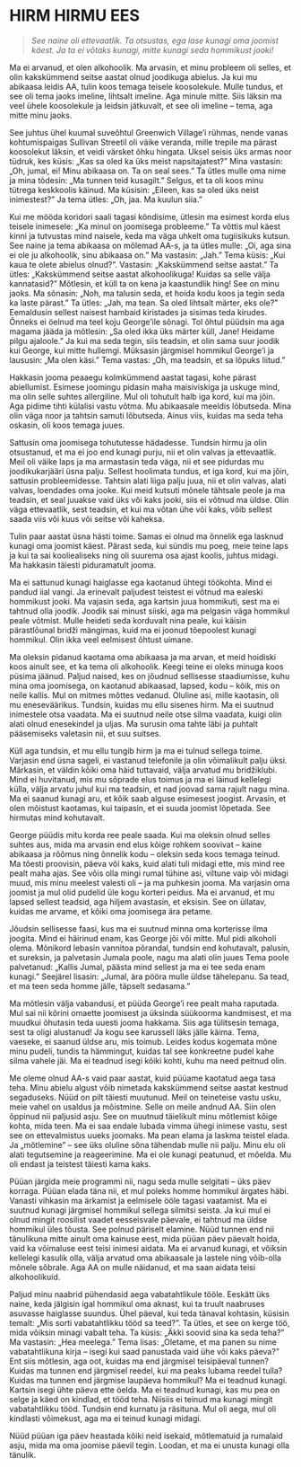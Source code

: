 # HIRM HIRMU EES

> *See naine oli ettevaatlik. Ta otsustas, ega lase kunagi oma joomist käest. Ja ta ei võtaks kunagi, mitte kunagi seda hommikust jooki!*

Ma ei arvanud, et olen alkohoolik. Ma arvasin, et minu probleem oli selles, et olin kakskümmend seitse aastat olnud joodikuga abielus. Ja kui mu abikaasa leidis AA, tulin koos temaga teisele koosolekule. Mulle tundus, et see oli tema jaoks imeline, lihtsalt imeline. Aga minule mitte. Siis läksin ma veel ühele koosolekule ja leidsin jätkuvalt, et see oli imeline – tema, aga mitte minu jaoks.

See juhtus ühel kuumal suveõhtul Greenwich Village’i rühmas, nende vanas kohtumispaigas Sullivan Streetil oli väike veranda, mille trepile ma pärast koosolekut läksin, et veidi värsket õhku hingata. Uksel seisis üks armas noor tüdruk, kes küsis: „Kas sa oled ka üks meist napsitajatest?” Mina vastasin: „Oh, jumal, ei! Minu abikaasa on. Ta on seal sees.” Ta ütles mulle oma nime ja mina tõdesin: „Ma tunnen teid kusagilt.” Selgus, et ta oli koos minu tütrega keskkoolis käinud. Ma küsisin: „Eileen, kas sa oled üks neist inimestest?” Ja tema ütles: „Oh, jaa. Ma kuulun siia.”

Kui me mööda koridori saali tagasi kõndisime, ütlesin ma esimest korda elus teisele inimesele: „Ka minul on joomisega probleeme.” Ta võttis mul käest kinni ja tutvustas mind naisele, keda ma väga uhkelt oma tugiisikuks kutsun. See naine ja tema abikaasa on mõlemad AA-s, ja ta ütles mulle: „Oi, aga sina ei ole ju alkohoolik, sinu abikaasa on.” Ma vastasin: „Jah.” Tema küsis: „Kui kaua te olete abielus olnud?”. Vastasin: „Kakskümmend seitse aastat.” Ta ütles: „Kakskümmend seitse aastat alkohoolikuga! Kuidas sa selle välja kannatasid?” Mõtlesin, et küll ta on kena ja kaastundlik hing! See on minu jaoks. Ma sõnasin: „Noh, ma talusin seda, et hoida kodu koos ja tegin seda ka laste pärast.” Ta ütles: „Jah, ma tean. Sa oled lihtsalt märter, eks ole?” Eemaldusin sellest naisest hambaid kiristades ja sisimas teda kirudes. Õnneks ei öelnud ma teel koju George’ile sõnagi. Tol õhtul püüdsin ma aga magama jääda ja mõtlesin: „Sa oled ikka üks märter küll, Jane! Heidame pilgu ajaloole.” Ja kui ma seda tegin, siis teadsin, et olin sama suur joodik kui George, kui mitte hullemgi. Müksasin järgmisel hommikul George’i ja laususin: „Ma olen käsi.” Tema vastas: „Oh, ma teadsin, et sa lõpuks liitud.”

Hakkasin jooma peaaegu kolmkümmend aastat tagasi, kohe pärast abiellumist. Esimese joomingu pidasin maha maisiviskiga ja uskuge mind, ma olin selle suhtes allergiline. Mul oli tohutult halb iga kord, kui ma jõin. Aga pidime tihti külalisi vastu võtma. Mu abikaasale meeldis lõbutseda. Mina olin väga noor ja tahtsin samuti lõbutseda. Ainus viis, kuidas ma seda teha oskasin, oli koos temaga juues.

Sattusin oma joomisega tohututesse hädadesse. Tundsin hirmu ja olin otsustanud, et ma ei joo end kunagi purju, nii et olin valvas ja ettevaatlik. Meil oli väike laps ja ma armastasin teda väga, nii et see pidurdas mu joodikukarjääri üsna palju. Sellest hoolimata tundus, et iga kord, kui ma jõin, sattusin probleemidesse. Tahtsin alati liiga palju juua, nii et olin valvas, alati valvas, loendades oma jooke. Kui meid kutsuti mõnele tähtsale peole ja ma teadsin, et seal juuakse vaid üks või kaks jooki, siis ei võtnud ma üldse. Olin väga ettevaatlik, sest teadsin, et kui ma võtan ühe või kaks, võib sellest saada viis või kuus või seitse või kaheksa.

Tulin paar aastat üsna hästi toime. Samas ei olnud ma õnnelik ega lasknud kunagi oma joomist käest. Pärast seda, kui sündis mu poeg, meie teine laps ja kui ta sai kooliealiseks ning oli suurema osa ajast koolis, juhtus midagi. Ma hakkasin täiesti piduramatult jooma.

Ma ei sattunud kunagi haiglasse ega kaotanud ühtegi töökohta. Mind ei pandud iial vangi. Ja erinevalt paljudest teistest ei võtnud ma ealeski hommikust jooki. Ma vajasin seda, aga kartsin juua hommikuti, sest ma ei tahtnud olla joodik. Joodik sai minust siiski, aga ma pelgasin väga hommikul peale võtmist. Mulle heideti seda korduvalt nina peale, kui käisin pärastlõunal bridži mängimas, kuid ma ei joonud tõepoolest kunagi hommikul. Olin ikka veel eelmisest õhtust uimane.

Ma oleksin pidanud kaotama oma abikaasa ja ma arvan, et meid hoidiski koos ainult see, et ka tema oli alkohoolik. Keegi teine ei oleks minuga koos püsima jäänud. Paljud naised, kes on jõudnud sellisesse staadiumisse, kuhu mina oma joomisega, on kaotanud abikaasad, lapsed, kodu – kõik, mis on neile kallis. Mul on mitmes mõttes vedanud. Oluline asi, mille kaotasin, oli mu eneseväärikus. Tundsin, kuidas mu ellu sisenes hirm. Ma ei suutnud inimestele otsa vaadata. Ma ei suutnud neile otse silma vaadata, kuigi olin alati olnud enesekindel ja uljas. Ma surusin oma tahte läbi ja puhtalt pääsemiseks valetasin nii, et suu suitses.

Küll aga tundsin, et mu ellu tungib hirm ja ma ei tulnud sellega toime. Varjasin end üsna sageli, ei vastanud telefonile ja olin võimalikult palju üksi. Märkasin, et väldin kõiki oma häid tuttavaid, välja arvatud mu bridžiklubi. Mind ei huvitanud, mis mu sõprade elus toimus ja ma ei läinud kellelegi külla, välja arvatu juhul kui ma teadsin, et nad joovad sama rajult nagu mina. Ma ei saanud kunagi aru, et kõik saab alguse esimesest joogist. Arvasin, et olen mõistust kaotamas, kui taipasin, et ei suuda joomist lõpetada. See hirmutas mind kohutavalt.

George püüdis mitu korda ree peale saada. Kui ma oleksin olnud selles suhtes aus, mida ma arvasin end elus kõige rohkem soovivat – kaine abikaasa ja rõõmus ning õnnelik kodu – oleksin seda koos temaga teinud. Ma tõesti proovisin, päeva või kaks, kuid alati tuli midagi ette, mis mind ree pealt maha ajas. See võis olla mingi rumal tühine asi, viltune vaip või midagi muud, mis minu meelest valesti oli – ja ma puhkesin jooma. Ma varjasin oma joomist ja mul olid pudelid üle kogu korteri peidus. Ma ei arvanud, et mu lapsed sellest teadsid, aga hiljem avastasin, et eksisin. See on üllatav, kuidas me arvame, et kõiki oma joomisega ära petame.

Jõudsin sellisesse faasi, kus ma ei suutnud minna oma korterisse ilma joogita. Mind ei häirinud enam, kas George jõi või mitte. Mul pidi alkoholi olema. Mõnikord lebasin vannitoa põrandal, tundsin end kohutavalt, palusin, et sureksin, ja palvetasin Jumala poole, nagu ma alati olin juues Tema poole palvetanud: „Kallis Jumal, päästa mind sellest ja ma ei tee seda enam kunagi.” Seejärel lisasin: „Jumal, ära pööra mulle üldse tähelepanu. Sa tead, et ma teen seda homme jälle, täpselt sedasama.”

Ma mõtlesin välja vabandusi, et püüda George’i ree pealt maha raputada. Mul sai nii kõrini omaette joomisest ja üksinda süükoorma kandmisest, et ma muudkui õhutasin teda uuesti jooma hakkama. Siis aga tülitsesin temaga, sest ta oligi alustanud! Ja kogu see karussell läks jälle käima. Tema, vaeseke, ei saanud üldse aru, mis toimub. Leides kodus kogemata mõne minu pudeli, tundis ta hämmingut, kuidas tal see konkreetne pudel kahe silma vahele jäi. Ma ei teadnud isegi kõiki kohti, kuhu ma need peitnud olin.

Me oleme olnud AA-s vaid paar aastat, kuid püüame kaotatud aega tasa teha. Minu abielu algust võib nimetada kakskümmend seitse aastat kestnud segaduseks. Nüüd on pilt täiesti muutunud. Meil on teineteise vastu usku, meie vahel on usaldus ja mõistmine. Selle on meile andnud AA. Siin olen õppinud nii paljusid asju. See on muutnud täielikult minu mõtlemist kõige kohta, mida teen. Ma ei saa endale lubada vimma ühegi inimese vastu, sest see on ettevalmistus uueks joomaks. Ma pean elama ja laskma teistel elada. Ja „mõtlemine” – see üks oluline sõna tähendab mulle nii palju. Minu elu oli alati tegutsemine ja reageerimine. Ma ei ole kunagi peatunud, et mõelda. Mu oli endast ja teistest täiesti kama kaks.

Püüan järgida meie programmi nii, nagu seda mulle selgitati – üks päev korraga. Püüan elada täna nii, et mul poleks homme hommikul ärgates häbi. Vanasti vihkasin ma ärkamist ja eelmisele ööle tagasi vaatamist. Ma ei suutnud kunagi järgmisel hommikul sellega silmitsi seista. Ja kui mul ei olnud mingit roosilist vaadet eesseisvale päevale, ei tahtnud ma üldse hommikul üles tõusta. See polnud päriselt elamine. Nüüd tunnen end nii tänulikuna mitte ainult oma kainuse eest, mida püüan päev päevalt hoida, vaid ka võimaluse eest teisi inimesi aidata. Ma ei arvanud kunagi, et võiksin kellelegi kasulik olla, välja arvatud oma abikaasale ja lastele ning võib-olla mõnele sõbrale. Aga AA on mulle näidanud, et ma saan aidata teisi alkohoolikuid.

Paljud minu naabrid pühendasid aega vabatahtlikule tööle. Eeskätt üks naine, keda jälgisin igal hommikul oma aknast, kui ta truult naabruses asuvasse haiglasse suundus. Ühel päeval, kui teda tänaval kohtasin, küsisin temalt: „Mis sorti vabatahtlikku tööd sa teed?”. Ta ütles, et see on kerge töö, mida võiksin minagi vabalt teha. Ta küsis: „Äkki soovid sina ka seda teha?” Ma vastasin: „Hea meelega.” Tema lisas: „Oletame, et ma panen su nime vabatahtlikuna kirja – isegi kui saad panustada vaid ühe või kaks päeva?” Ent siis mõtlesin, aga oot, kuidas ma end järgmisel teisipäeval tunnen? Kuidas ma tunnen end järgmisel reedel, kui ma peaks lubama reedel tulla? Kuidas ma tunnen end järgmise laupäeva hommikul? Ma ei teadnud kunagi. Kartsin isegi ühte päeva ette öelda. Ma ei teadnud kunagi, kas mu pea on selge ja käed on kindlad, et tööd teha. Niisiis ei teinud ma kunagi mingit vabatahtlikku tööd. Tundsin end kurnatu ja räsituna. Mul oli aega, mul oli kindlasti võimekust, aga ma ei teinud kunagi midagi.

Nüüd püüan iga päev heastada kõiki neid isekaid, mõtlematuid ja rumalaid asju, mida ma oma joomise päevil tegin. Loodan, et ma ei unusta kunagi olla tänulik.
